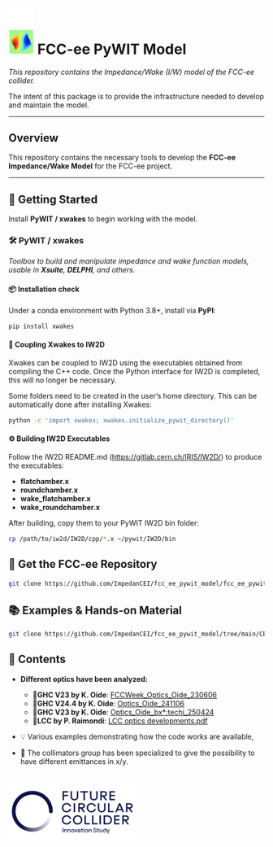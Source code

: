 # <img src="CEI_section_meeting/4_Full_Impedance_Model/logo/cei_logo.png" alt="CEI Logo" width="50"/>  FCC-ee PyWIT Model 

*This repository contains the Impedance/Wake (I/W) model of the FCC-ee collider.*

The intent of this package is to provide the infrastructure needed to develop and maintain the model.

---

## Overview

This repository contains the necessary tools to develop the **FCC-ee Impedance/Wake Model** for the FCC-ee project.  

---
## 🚀 Getting Started

Install **PyWIT / xwakes** to begin working with the model.

### 🛠️ PyWIT / xwakes 

*Toolbox to build and manipulate impedance and wake function models, usable in **Xsuite**, **DELPHI**, and others.*

#### 📦 Installation check

Under a conda environment with Python 3.8+, install via **PyPI**: 

```bash
pip install xwakes
```

#### 🔗 Coupling Xwakes to IW2D
Xwakes can be coupled to IW2D using the executables obtained from compiling the C++ code.
Once the Python interface for IW2D is completed, this will no longer be necessary.

Some folders need to be created in the user’s home directory. This can be automatically done after installing Xwakes:

```bash
python -c 'import xwakes; xwakes.initialize_pywit_directory()'
```
#### ⚙️ Building IW2D Executables

Follow the IW2D README.md (https://gitlab.cern.ch/IRIS/IW2D/) to produce the executables:
- **flatchamber.x** 
- **roundchamber.x** 
- **wake_flatchamber.x** 
- **wake_roundchamber.x** 

After building, copy them to your PyWIT IW2D bin folder:

```bash
cp /path/to/iw2d/IW2D/cpp/*.x ~/pywit/IW2D/bin
```


## 📂 Get the FCC-ee Repository

```bash
git clone https://github.com/ImpedanCEI/fcc_ee_pywit_model/fcc_ee_pywit_model
```

## 📚 Examples & Hands-on Material

```bash
git clone https://github.com/ImpedanCEI/fcc_ee_pywit_model/tree/main/CEI_section_meeting
```


## 📁 Contents

- **Different optics have been analyzed:**
    - 📄**GHC V23 by K. Oide**: [FCCWeek_Optics_Oide_230606](https://indico.cern.ch/event/1202105/contributions/5408583/attachments/2659051/4608141/FCCWeek_Optics_Oide_230606.pdf)
    - 📄**GHC V24.4 by K. Oide**: [Optics_Oide_241106](https://indico.cern.ch/event/1471642/contributions/6210189/attachments/2961576/5209132/Optics_Oide_241106.pdf)
    - 📄**GHC V23 by K. Oide**: [Optics_Oide_bx*:techi_250424](https://indico.cern.ch/event/1509196/contributions/6480794/attachments/3055731/5402860/Optics_Oide_bx*_techi_250424.pdf)
    - 📄**LCC by P. Raimondi**: [LCC optics developments.pdf ](https://indico.cern.ch/event/1566197/contributions/6605749/attachments/3106610/5506004/LCC%20optics%20developments.pdf)


- 💡 Various examples demonstrating how the code works are available,

- 🎯 The collimators group has been specialized to give the possibility to have different emittances in x/y.

# <img src="CEI_section_meeting/4_Full_Impedance_Model/logo/fcc.png"  alt="CEI Logo" width="250"/> 







